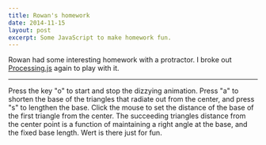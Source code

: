 ```yaml
---
title: Rowan's homework
date: 2014-11-15
layout: post
excerpt: Some JavaScript to make homework fun.
---
```


Rowan had some interesting homework with a protractor.
I broke out [Processing.js](http://processingjs.org/) again to play with it.

---

<script src="/assets/js/processing.js">
</script>

<script type="application/processing" data-processing-target="pjs">

void  pointOnLine(x1, y1, x2, y2, l) {
    var acvector = new PVector(x2-x1, y2-y1);
    acvector.normalize();
    var px = x1 + acvector.x * (acvector.mag()*l);
    var py = y1 + acvector.y * (acvector.mag()*l);
    var retval = {};
    retval.x = px;
    retval.y = py;
    return retval;
}


void dist(x1, y1, x2, y2) {
  var a = Math.sqrt((x2-x1)*(x2-x1) + 
                    (y2-y1)*(y2-y1));
  return a;
}


void decorate(cx, cy, ax, ay, ox, oy) {
    // draw a right angle box at point ax,ay
    // box size should be a percentage of the distance
    // between a and o.
    var l = dist(ax, ay, ox, oy) * 0.20;
    stroke(255,0,0);
    var pc = pointOnLine(ax, ay, cx, cy, l);
    var po = pointOnLine(ax, ay, ox, oy, l);
    var acvector = new PVector(cx-ax, cy-ay);
    acvector.normalize();
    var px = po.x + acvector.x  *acvector.mag() * l;
    var py = po.y + acvector.y * acvector.mag() * l;
    line(po.x, po.y, px, py);
    line(pc.x, pc.y, px, py);
    stroke(0,0,0);
}


void computeTriangle(cx, cy, ax, ay, o) {
    var l = dist(cx, cy, ax, ay);
    var h = Math.sqrt(l*l + o*o);
    var quad = (ax <= cx) ? 1 : -1;
    var InitialAngle = quad*Math.atan2((ay-cy),abs(ax-cx));
    var Omega = Math.atan(o/l);
    var OmegaDelta = InitialAngle-Omega;
    var ox = -quad*Math.cos(OmegaDelta)*h + cx;
    var oy = quad*Math.sin(OmegaDelta)*h + cy;
    triangle(cx, cy, ax, ay, ox, oy);
    decorate(cx, cy, ax, ay, ox, oy);
    var retval = {};
    retval.x = ox;
    retval.y = oy;
    retval.angle = Omega;
    return retval;
}

void degrees(rad) {
  return rad*(180/Math.PI);
}

void drawSpiral(cx, cy, ax, ay, o) {
 var total_angle = 0;
 for (var i = 0; i < 1000; i++) {
     if (total_angle > 360.0) {
         break;
     }
     var p = computeTriangle(cx, cy, ax, ay, o);
     ax = p.x; ay = p.y; total_angle += degrees(Math.abs(p.angle));
 }
}


var centerx = width/2;
var centery = height/2;
var ax = centerx;
var ay = centery + height/4;
var o = 200;
var wertangle = 0.0;
var time = 0;
var animating = true;

/* @pjs preload="/images/wert.png"; */
PImage wert;

void setup() {
  size(800, 600);
  centerx = width/2;
  centery = height/2;
  ax = centerx;
  ay = centery + height/4;
  wert = loadImage("/images/wert.png");
  xsize = min(wert.width, width*0.10)
  ysize = wert.width/wert.height * xsize;
  wert.resize(xsize, ysize);
  time = millis();
}


void mouseClicked() {
  ax = mouseX;
  ay = mouseY;
}


void keyPressed() {
  if (key == 'a' || key == 'A') {
    o -= 20;
  } else if (key == 's' || key == 'S') {
    o += 20;
  }
  if (key == 'o' || key == 'O') {
    if (animating === true) animating = false;
    else animating = true;
  }
  if (o < 20) {
    o = 20;
  }
  if (o > 500) {
    o = 500;
  }
}


void draw() {
  background(50, 50, 50);

  pushMatrix();
  translate(centerx, centery);
  rotate(wertangle);
  drawSpiral(0, 0, ax - centerx, ay - centery, o);
  popMatrix();

  pushMatrix();
  translate(centerx, centery);
  rotate(wertangle);
  // draw Wert
  image(wert, -wert.width/2, -wert.height/2);
  popMatrix();

  // Rotate Wert 24 times per second.
  if (animating && ((millis() - time) > (1000/24))) {
    time = millis();
    wertangle += PI/16;
  }
}

</script>

Press the key "o" to start and stop the dizzying animation. Press "a" to shorten the base of the triangles that 
radiate out from the center, and press "s" to lengthen the base. Click the mouse to set the distance of the base of the
first triangle from the center. The succeeding triangles distance from the center point is a function of maintaining
a right angle at the base, and the fixed base length. Wert is there just for fun.

<canvas id="pjs"> </canvas>
